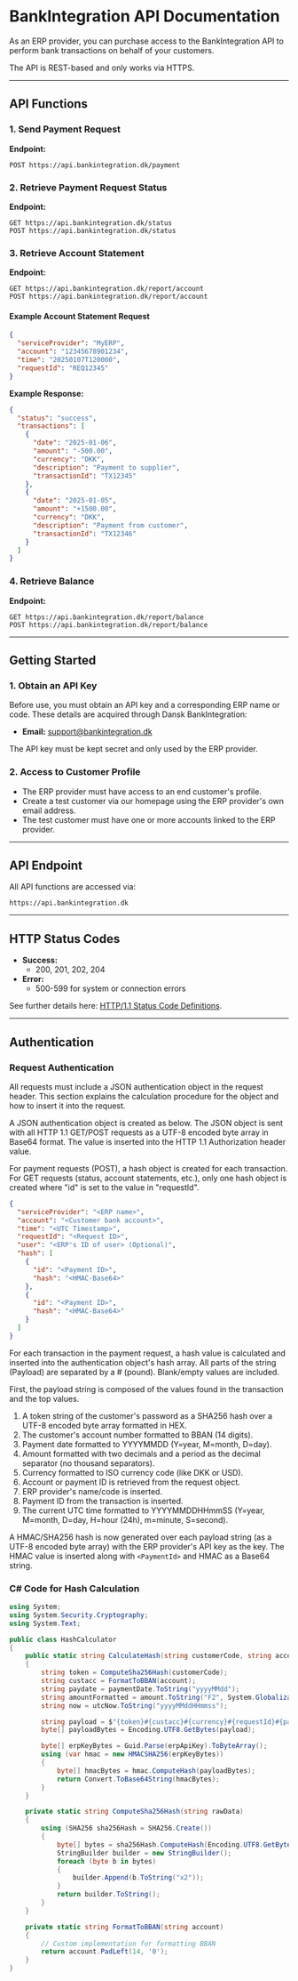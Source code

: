 # BankIntegration API Documentation

As an ERP provider, you can purchase access to the BankIntegration API to perform bank transactions on behalf of your customers.

The API is REST-based and only works via HTTPS.

---

## API Functions

### 1. **Send Payment Request**

**Endpoint:**

```http
POST https://api.bankintegration.dk/payment
```

### 2. **Retrieve Payment Request Status**

**Endpoint:**

```http
GET https://api.bankintegration.dk/status
POST https://api.bankintegration.dk/status
```

### 3. **Retrieve Account Statement**

**Endpoint:**

```http
GET https://api.bankintegration.dk/report/account
POST https://api.bankintegration.dk/report/account
```

#### Example Account Statement Request

```json
{
  "serviceProvider": "MyERP",
  "account": "12345678901234",
  "time": "20250107T120000",
  "requestId": "REQ12345"
}
```

**Example Response:**

```json
{
  "status": "success",
  "transactions": [
    {
      "date": "2025-01-06",
      "amount": "-500.00",
      "currency": "DKK",
      "description": "Payment to supplier",
      "transactionId": "TX12345"
    },
    {
      "date": "2025-01-05",
      "amount": "+1500.00",
      "currency": "DKK",
      "description": "Payment from customer",
      "transactionId": "TX12346"
    }
  ]
}
```

### 4. **Retrieve Balance**

**Endpoint:**

```http
GET https://api.bankintegration.dk/report/balance
POST https://api.bankintegration.dk/report/balance
```

---

## Getting Started

### 1. **Obtain an API Key**

Before use, you must obtain an API key and a corresponding ERP name or code. These details are acquired through Dansk BankIntegration:

- **Email:** [support@bankintegration.dk](mailto:support@bankintegration.dk)

The API key must be kept secret and only used by the ERP provider.

### 2. **Access to Customer Profile**

- The ERP provider must have access to an end customer's profile.
- Create a test customer via our homepage using the ERP provider's own email address.
- The test customer must have one or more accounts linked to the ERP provider.

---

## API Endpoint

All API functions are accessed via:

```
https://api.bankintegration.dk
```

---

## HTTP Status Codes

- **Success:**
  - 200, 201, 202, 204
- **Error:**
  - 500-599 for system or connection errors

See further details here: [HTTP/1.1 Status Code Definitions](https://www.w3.org/Protocols/rfc2616/rfc2616-sec10.html).

---

## Authentication

### Request Authentication

All requests must include a JSON authentication object in the request header. This section explains the calculation procedure for the object and how to insert it into the request.

A JSON authentication object is created as below. The JSON object is sent with all HTTP 1.1 GET/POST requests as a UTF-8 encoded byte array in Base64 format. The value is inserted into the HTTP 1.1 Authorization header value.

For payment requests (POST), a hash object is created for each transaction.
For GET requests (status, account statements, etc.), only one hash object is created where "id" is set to the value in "requestId".

```json
{
  "serviceProvider": "<ERP name>",
  "account": "<Customer bank account>",
  "time": "<UTC Timestamp>",
  "requestId": "<Request ID>",
  "user": "<ERP's ID of user> (Optional)",
  "hash": [
    {
      "id": "<Payment ID>",
      "hash": "<HMAC-Base64>"
    },
    {
      "id": "<Payment ID>",
      "hash": "<HMAC-Base64>"
    }
  ]
}
```

For each transaction in the payment request, a hash value is calculated and inserted into the authentication object's hash array.
All parts of the string (Payload) are separated by a # (pound). Blank/empty values are included.

First, the payload string is composed of the values found in the transaction and the top values.

1. A token string of the customer's password as a SHA256 hash over a UTF-8 encoded byte array formatted in HEX.
2. The customer's account number formatted to BBAN (14 digits).
3. Payment date formatted to YYYYMMDD (Y=year, M=month, D=day).
4. Amount formatted with two decimals and a period as the decimal separator (no thousand separators).
5. Currency formatted to ISO currency code (like DKK or USD).
6. Account or payment ID is retrieved from the request object.
7. ERP provider's name/code is inserted.
8. Payment ID from the transaction is inserted.
9. The current UTC time formatted to YYYYMMDDHHmmSS (Y=year, M=month, D=day, H=hour (24h), m=minute, S=second).

A HMAC/SHA256 hash is now generated over each payload string (as a UTF-8 encoded byte array) with the ERP provider's API key as the key.
The HMAC value is inserted along with `<PaymentId>` and HMAC as a Base64 string.

### C# Code for Hash Calculation

```csharp
using System;
using System.Security.Cryptography;
using System.Text;

public class HashCalculator
{
    public static string CalculateHash(string customerCode, string account, string currency, string requestId, string paymentDate, decimal amount, string recipientAccount, string erpName, string paymentId, DateTime utcNow, string erpApiKey)
    {
        string token = ComputeSha256Hash(customerCode);
        string custacc = FormatToBBAN(account);
        string paydate = paymentDate.ToString("yyyyMMdd");
        string amountFormatted = amount.ToString("F2", System.Globalization.CultureInfo.InvariantCulture);
        string now = utcNow.ToString("yyyyMMddHHmmss");

        string payload = $"{token}#{custacc}#{currency}#{requestId}#{paydate}#{amountFormatted}#{recipientAccount}#{erpName}#{paymentId}#{now}";
        byte[] payloadBytes = Encoding.UTF8.GetBytes(payload);

        byte[] erpKeyBytes = Guid.Parse(erpApiKey).ToByteArray();
        using (var hmac = new HMACSHA256(erpKeyBytes))
        {
            byte[] hmacBytes = hmac.ComputeHash(payloadBytes);
            return Convert.ToBase64String(hmacBytes);
        }
    }

    private static string ComputeSha256Hash(string rawData)
    {
        using (SHA256 sha256Hash = SHA256.Create())
        {
            byte[] bytes = sha256Hash.ComputeHash(Encoding.UTF8.GetBytes(rawData));
            StringBuilder builder = new StringBuilder();
            foreach (byte b in bytes)
            {
                builder.Append(b.ToString("x2"));
            }
            return builder.ToString();
        }
    }

    private static string FormatToBBAN(string account)
    {
        // Custom implementation for formatting BBAN
        return account.PadLeft(14, '0');
    }
}
```
